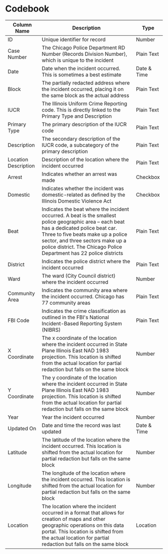 # Codebook

| Column Name  | Description  | Type  |
|---|---|---|
| ID  | Unique identifier for record  | Number  |
| Case Number  | The Chicago Police Department RD Number (Records Division Number), which is unique to the incident  | Plain Text  |
| Date  | Date when the incident occurred. This is sometimes a best estimate  | Date & Time  |
| Block  | The partially redacted address where the incident occurred, placing it on the same block as the actual address  | Plain Text  |
| IUCR  | The Illinois Uniform Crime Reporting code. This is directly linked to the Primary Type and Description  | Plain Text  |
| Primary Type  | The primary description of the IUCR code  | Plain Text  |
| Description  | The secondary description of the IUCR code, a subcategory of the primary description  | Plain Text  |
| Location Description  | Description of the location where the incident occurred  | Plain Text  |
| Arrest  | Indicates whether an arrest was made  | Checkbox  |
| Domestic  | Indicates whether the incident was domestic-related as defined by the Illinois Domestic Violence Act  | Checkbox  |
| Beat  | Indicates the beat where the incident occurred. A beat is the smallest police geographic area – each beat has a dedicated police beat car. Three to five beats make up a police sector, and three sectors make up a police district. The Chicago Police Department has 22 police districts   | Plain Text  |
| District  | Indicates the police district where the incident occurred  | Plain Text  |
| Ward  | The ward (City Council district) where the incident occurred  | Number  |
| Community Area  | Indicates the community area where the incident occurred. Chicago has 77 community areas  | Plain Text  |
| FBI Code  | Indicates the crime classification as outlined in the FBI's National Incident-Based Reporting System (NIBRS)  | Plain Text  |
| X Coordinate  | The x coordinate of the location where the incident occurred in State Plane Illinois East NAD 1983 projection. This location is shifted from the actual location for partial redaction but falls on the same block  | Number  |
| Y Coordinate  | The y coordinate of the location where the incident occurred in State Plane Illinois East NAD 1983 projection. This location is shifted from the actual location for partial redaction but falls on the same block  | Number  |
| Year  | Year the incident occurred  | Number  |
| Updated On  | Date and time the record was last updated  | Date & Time  |
| Latitude  | The latitude of the location where the incident occurred. This location is shifted from the actual location for partial redaction but falls on the same block  | Number  |
| Longitude  | The longitude of the location where the incident occurred. This location is shifted from the actual location for partial redaction but falls on the same block  | Number  |
| Location  | The location where the incident occurred in a format that allows for creation of maps and other geographic operations on this data portal. This location is shifted from the actual location for partial redaction but falls on the same block  | Location  |
